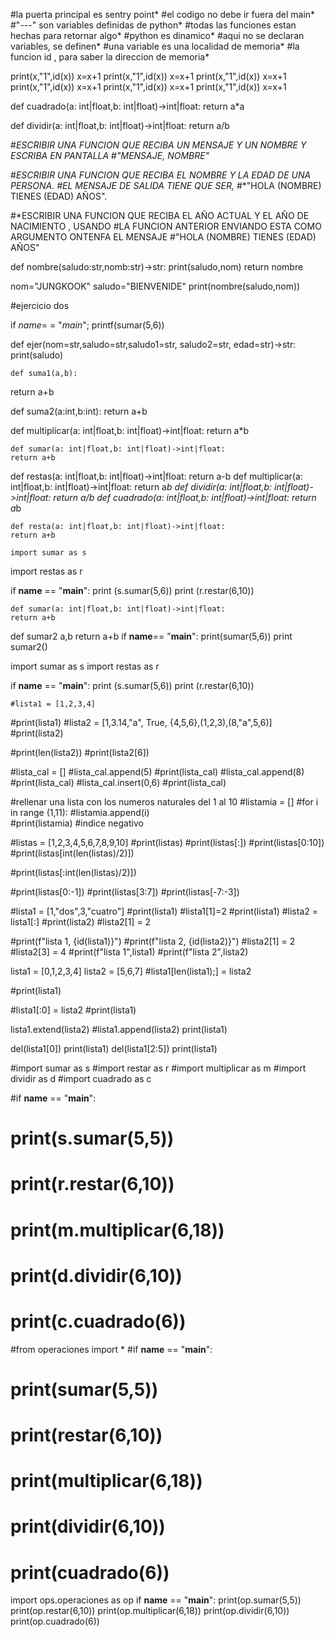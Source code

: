 #la puerta principal es sentry point*
#el codigo no debe ir fuera del main*
#"---" son variables definidas de python*
#todas las funciones estan hechas para retornar algo*
#python es dinamico*
#aqui no se declaran variables, se definen*
#una variable es una localidad de memoria*
#la funcion id , para saber la direccion de memoria*


print(x,"1",id(x))
x=x+1
print(x,"1",id(x))
x=x+1
print(x,"1",id(x))
x=x+1
print(x,"1",id(x))
x=x+1
print(x,"1",id(x))
x=x+1
print(x,"1",id(x))
x=x+1


def cuadrado(a: int|float,b: int|float)->int|float:
    return a*a
    
    
 def dividir(a: int|float,b: int|float)->int|float:
    return a/b
    
    
    
    
  #*ESCRIBIR UNA FUNCION QUE RECIBA UN MENSAJE Y UN NOMBRE Y ESCRIBA EN PANTALLA*
#*"MENSAJE, NOMBRE"*

#*ESCRIBIR UNA FUNCION QUE RECIBA EL NOMBRE Y LA EDAD DE UNA PERSONA.
#EL MENSAJE DE SALIDA TIENE QUE SER,*
#*"HOLA (NOMBRE) TIENES (EDAD) AÑOS".

#*ESCRIBIR UNA FUNCION QUE RECIBA EL AÑO ACTUAL Y EL AÑO DE NACIMIENTO , USANDO
#LA FUNCION ANTERIOR ENVIANDO ESTA COMO ARGUMENTO ONTENFA EL MENSAJE
#"HOLA (NOMBRE) TIENES (EDAD) AÑOS"

def nombre(saludo:str,nomb:str)->str:
    print(saludo,nom)
    return nombre

nom="JUNGKOOK"
saludo="BIENVENIDE"
print(nombre(saludo,nom))




#ejercicio dos

if _name_= = "_main_";
printf(sumar(5,6))




def ejer(nom=str,saludo=str,saludo1=str, saludo2=str, edad=str)->str:
    print(saludo)
    
    
    def suma1(a,b):
return a+b 


def suma2(a:int,b:int):
    return a+b
    
    
def multiplicar(a: int|float,b: int|float)->int|float:
    return a*b
    
    
    
    def sumar(a: int|float,b: int|float)->int|float:
    return a+b
def restas(a: int|float,b: int|float)->int|float:
    return a-b
def multiplicar(a: int|float,b: int|float)->int|float:
    return a*b
def dividir(a: int|float,b: int|float)->int|float:
    return a/b
def cuadrado(a: int|float,b: int|float)->int|float:
    return a*b
    
    
    
    
    def resta(a: int|float,b: int|float)->int|float:
    return a+b
    
    import sumar as s
import restas as r

if __name__ == "__main__":
   print (s.sumar(5,6))
    print (r.restar(6,10))
    
    
    
    
    def sumar(a: int|float,b: int|float)->int|float:
    return a+b

def sumar2 a,b
    return a+b
if __name__== "__main__":
    print(sumar(5,6))
    print sumar2()
    
    
import sumar as s
import restas as r

if __name__ == "__main__":
   print (s.sumar(5,6))
    print (r.restar(6,10))
    
    
    
    
    
    
    #lista1 = [1,2,3,4]
#print(lista1)
#lista2 = [1,3.14,"a", True, {4,5,6},(1,2,3),(8,"a",5,6)]
#print(lista2)

#print(len(lista2))
#print(lista2[6])

#lista_cal = []
#lista_cal.append(5)
#print(lista_cal)
#lista_cal.append(8)
#print(lista_cal)
#lista_cal.insert(0,6)
#print(lista_cal)

#rellenar una lista con los numeros naturales del 1 al 10
#listamia = []
#for i in range (1,11):
    #listamia.append(i)    
    #print(listamia)
#indice negativo

#listas = [1,2,3,4,5,6,7,8,9,10]
#print(listas)
#print(listas[:])
#print(listas[0:10])
#print(listas[int(len(listas)/2)])

#print(listas[:int(len(listas)/2)])

#print(listas[0:-1])
#print(listas[3:7])
#print(listas[-7:-3])

#lista1 = [1,"dos",3,"cuatro"]
#print(lista1)
#lista1[1]=2
#print(lista1)
#lista2 = lista1[:]
#print(lista2)
#lista2[1] = 2

#print(f"lista 1, {id(lista1)}")
#print(f"lista 2, {id(lista2)}")
#lista2[1] = 2
#lista2[3] = 4
#print(f"lista 1",lista1)
#print(f"lista 2",lista2)

lista1 = [0,1,2,3,4]
lista2 = [5,6,7]
#lista1[len(lista1);] = lista2

#print(lista1)

#lista1[:0] = lista2
#print(lista1)

lista1.extend(lista2)
#lista1.append(lista2)
print(lista1)

del(lista1[0])
print(lista1)
del(lista1[2:5])
print(lista1)

    
   #import sumar as s
#import restar as r
#import multiplicar as m
#import dividir as d
#import cuadrado as c

#if __name__ == "__main__":
#    print(s.sumar(5,5))
#    print(r.restar(6,10))
#    print(m.multiplicar(6,18))
#    print(d.dividir(6,10))
#    print(c.cuadrado(6))

#from operaciones import *
#if __name__ == "__main__":
#    print(sumar(5,5))
#    print(restar(6,10))
#    print(multiplicar(6,18))
#    print(dividir(6,10))
#    print(cuadrado(6))

import ops.operaciones as op
if __name__ == "__main__":
    print(op.sumar(5,5))
    print(op.restar(6,10))
    print(op.multiplicar(6,18))
    print(op.dividir(6,10))
    print(op.cuadrado(6)) 
    
    
    
    
    
    
    
    


